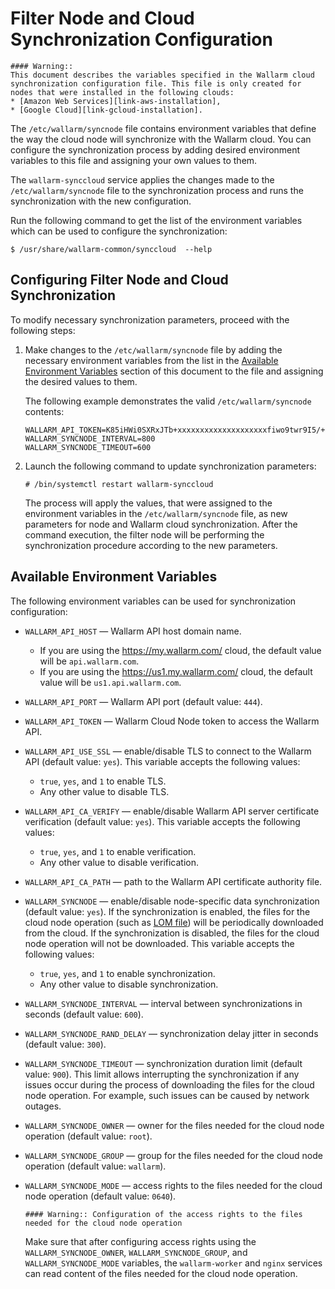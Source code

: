 [link-aws-installation]:        installation-ami-en.md
[link-gcloud-installation]:     installation-gcp-en.md

[glossary-lom]:                 ../glossary-en.md#lom

[anchor1]:                      #available-environment-variables


# Filter Node and Cloud Synchronization Configuration

    #### Warning::
    This document describes the variables specified in the Wallarm cloud synchronization configuration file. This file is only created for nodes that were installed in the following clouds:
    * [Amazon Web Services][link-aws-installation],
    * [Google Cloud][link-gcloud-installation].

The `/etc/wallarm/syncnode` file contains environment variables that define the way the cloud node will synchronize with the Wallarm cloud. You can configure the synchronization process by adding desired environment variables to this file and assigning your own values to them.

The `wallarm-synccloud` service applies the changes made to the `/etc/wallarm/syncnode` file to the synchronization process and runs the synchronization with the new configuration.

Run the following command to get the list of the environment variables which can be used to configure the synchronization:

```term
$ /usr/share/wallarm-common/synccloud  --help
```

## Configuring Filter Node and Cloud Synchronization

To modify necessary synchronization parameters, proceed with the following steps:
1. Make changes to the `/etc/wallarm/syncnode` file by adding the necessary environment variables from the list in the [Available Environment Variables][anchor1] section of this document to the file and assigning the desired values to them. 
    
    The following example demonstrates the valid `/etc/wallarm/syncnode` contents:
    ```
    WALLARM_API_TOKEN=K85iHWi0SXRxJTb+xxxxxxxxxxxxxxxxxxxxfiwo9twr9I5/+sjZ9v2UlRRgwwMD
    WALLARM_SYNCNODE_INTERVAL=800
    WALLARM_SYNCNODE_TIMEOUT=600
    ```
2. Launch the following command to update synchronization parameters:
    
    ```term
    # /bin/systemctl restart wallarm-synccloud
    ```
    
    The process will apply the values, that were assigned to the environment variables in the `/etc/wallarm/syncnode` file, as new parameters for node and Wallarm cloud synchronization. After the command execution, the filter node will be performing the synchronization procedure according to the new parameters.


## Available Environment Variables

The following environment variables can be used for synchronization configuration:
* `WALLARM_API_HOST` — Wallarm API host domain name.
    * If you are using the <https://my.wallarm.com/> cloud, the default value will be `api.wallarm.com`.
    * If you are using the <https://us1.my.wallarm.com/> cloud, the default value will be `us1.api.wallarm.com`.
* `WALLARM_API_PORT` — Wallarm API port (default value: `444`).
* `WALLARM_API_TOKEN` — Wallarm Cloud Node token to access the Wallarm API.
* `WALLARM_API_USE_SSL` — enable/disable TLS to connect to the Wallarm API (default value: `yes`). This variable accepts the following values:
    * `true`, `yes`, and `1` to enable TLS.
    * Any other value to disable TLS.
* `WALLARM_API_CA_VERIFY` — enable/disable Wallarm API server certificate verification (default value: `yes`). This variable accepts the following values:
    * `true`, `yes`, and `1` to enable verification.
    * Any other value to disable verification.
* `WALLARM_API_CA_PATH` — path to the Wallarm API certificate authority file. 
* `WALLARM_SYNCNODE` — enable/disable node-specific data synchronization (default value: `yes`). If the synchronization is enabled, the files for the cloud node operation (such as [LOM file][glossary-lom]) will be periodically downloaded from the cloud. If the synchronization is disabled, the files for the cloud node operation will not be downloaded. This variable accepts the following values:
    * `true`, `yes`, and `1` to enable synchronization.
    * Any other value to disable synchronization.
* `WALLARM_SYNCNODE_INTERVAL` — interval between synchronizations in seconds (default value: `600`).
* `WALLARM_SYNCNODE_RAND_DELAY` — synchronization delay jitter in seconds (default value: `300`).
* `WALLARM_SYNCNODE_TIMEOUT` — synchronization duration limit (default value: `900`). This limit allows interrupting the synchronization if any issues occur during the process of downloading the files for the cloud node operation. For example, such issues can be caused by network outages.
* `WALLARM_SYNCNODE_OWNER` — owner for the files needed for the cloud node operation (default value: `root`).
* `WALLARM_SYNCNODE_GROUP` — group for the files needed for the cloud node operation (default value: `wallarm`).
* `WALLARM_SYNCNODE_MODE` — access rights to the files needed for the cloud node operation (default value: `0640`).

      #### Warning:: Configuration of the access rights to the files needed for the cloud node operation 
    Make sure that after configuring access rights using the `WALLARM_SYNCNODE_OWNER`, `WALLARM_SYNCNODE_GROUP`, and `WALLARM_SYNCNODE_MODE` variables, the `wallarm-worker` and `nginx` services can read content of the files needed for the cloud node operation.